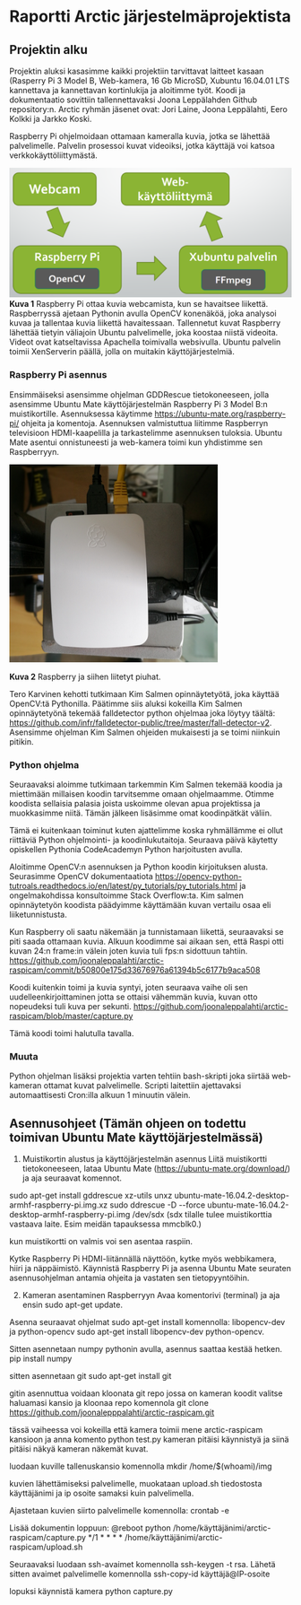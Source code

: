 # Raportti Arctic järjestelmäprojektista

## Projektin alku

Projektin aluksi kasasimme kaikki projektiin tarvittavat laitteet kasaan (Rasperry Pi 3 Model B, Web-kamera, 16 Gb MicroSD, Xubuntu 16.04.01 LTS kannettava ja kannettavan kortinlukija ja aloitimme työt. Koodi ja dokumentaatio sovittiin tallennettavaksi Joona Leppälahden Github repository:n. Arctic ryhmän jäsenet ovat: Jori Laine, Joona Leppälahti, Eero Kolkki ja Jarkko Koski.

Raspberry Pi ohjelmoidaan ottamaan kameralla kuvia, jotka se lähettää palvelimelle. Palvelin prosessoi kuvat videoiksi, jotka käyttäjä voi katsoa verkkokäyttöliittymästä.

![alt text](https://github.com/joonaleppalahti/arctic-raspicam/blob/master/images/kaavioNew.png "Infrastruktuurikaavio")
**Kuva 1** Raspberry Pi ottaa kuvia webcamista, kun se havaitsee liikettä. Raspberryssä ajetaan Pythonin avulla OpenCV konenäköä, joka analysoi kuvaa ja tallentaa kuvia liikettä havaitessaan. Tallennetut kuvat Raspberry lähettää tietyin väliajoin Ubuntu palvelimelle, joka koostaa niistä videoita. Videot ovat katseltavissa Apachella toimivalla websivulla. Ubuntu palvelin toimii XenServerin päällä, jolla on muitakin käyttöjärjestelmiä.

### Raspberry Pi asennus
Ensimmäiseksi asensimme ohjelman GDDRescue tietokoneeseen, jolla asensimme Ubuntu Mate käyttöjärjestelmän Raspberry Pi 3 Model B:n muistikortille. Asennuksessa käytimme https://ubuntu-mate.org/raspberry-pi/ ohjeita ja komentoja. Asennuksen valmistuttua liitimme Raspberryn televisioon HDMI-kaapelilla ja tarkastelimme asennuksen tuloksia. Ubuntu Mate asentui onnistuneesti ja web-kamera toimi kun yhdistimme sen Raspberryyn.

![alt text](https://github.com/joonaleppalahti/arctic-raspicam/blob/master/images/raspi.png "Raspberry Pi")

**Kuva 2** Raspberry ja siihen liitetyt piuhat.

Tero Karvinen kehotti tutkimaan Kim Salmen opinnäytetyötä, joka käyttää OpenCV:tä Pythonilla. Päätimme siis aluksi kokeilla Kim Salmen opinnäytetyönä tekemää falldetector python ohjelmaa joka löytyy täältä: https://github.com/infr/falldetector-public/tree/master/fall-detector-v2. Asensimme ohjelman Kim Salmen ohjeiden mukaisesti ja se toimi niinkuin pitikin. 

### Python ohjelma
Seuraavaksi aloimme tutkimaan tarkemmin Kim Salmen tekemää koodia ja miettimään millaisen koodin tarvitsemme omaan ohjelmaamme. Otimme koodista sellaisia palasia joista uskoimme olevan apua projektissa ja muokkasimme niitä. Tämän jälkeen lisäsimme omat koodinpätkät väliin. 

Tämä ei kuitenkaan toiminut kuten ajattelimme koska ryhmällämme ei ollut riittäviä Python ohjelmointi- ja koodinlukutaitoja. Seuraava päivä käytetty opiskellen Pythonia CodeAcademyn Python harjoitusten avulla.

Aloitimme OpenCV:n asennuksen ja Python koodin kirjoituksen alusta. Seurasimme OpenCV dokumentaatiota https://opencv-python-tutroals.readthedocs.io/en/latest/py_tutorials/py_tutorials.html ja ongelmakohdissa konsultoimme Stack Overflow:ta. Kim salmen opinnäytetyön koodista päädyimme käyttämään kuvan vertailu osaa eli liiketunnistusta. 

Kun Raspberry oli saatu näkemään ja tunnistamaan liikettä, seuraavaksi se piti saada ottamaan kuvia. Alkuun koodimme sai aikaan sen, että Raspi otti kuvan 24:n frame:in välein joten kuvia tuli fps:n sidottuun tahtiin. https://github.com/joonaleppalahti/arctic-raspicam/commit/b50800e175d33676976a61394b5c6177b9aca508

Koodi kuitenkin toimi ja kuvia syntyi, joten seuraava vaihe oli sen uudelleenkirjoittaminen jotta se ottaisi vähemmän kuvia, kuvan otto nopeudeksi tuli kuva per sekunti. https://github.com/joonaleppalahti/arctic-raspicam/blob/master/capture.py

Tämä koodi toimi halutulla tavalla.

### Muuta
Python ohjelman lisäksi projektia varten tehtiin bash-skripti joka siirtää web-kameran ottamat kuvat palvelimelle. Scripti laitettiin ajettavaksi automaattisesti Cron:illa alkuun 1 minuutin välein.

## Asennusohjeet (Tämän ohjeen on todettu toimivan Ubuntu Mate käyttöjärjestelmässä)
1. Muistikortin alustus ja käyttöjärjestelmän asennus
Liitä muistikortti tietokoneeseen, lataa Ubuntu Mate (https://ubuntu-mate.org/download/) ja aja seuraavat komennot.

sudo apt-get install gddrescue xz-utils
unxz ubuntu-mate-16.04.2-desktop-armhf-raspberry-pi.img.xz
sudo ddrescue -D --force ubuntu-mate-16.04.2-desktop-armhf-raspberry-pi.img /dev/sdx 
(sdx tilalle tulee muistikorttia vastaava laite. Esim meidän tapauksessa mmcblk0.)

kun muistikortti on valmis voi sen asentaa raspiin.

Kytke Raspberry Pi HDMI-liitännällä näyttöön, kytke myös webbikamera, hiiri ja näppäimistö.
Käynnistä Raspberry Pi ja asenna Ubuntu Mate seuraten asennusohjelman antamia ohjeita ja vastaten sen tietopyyntöihin.

2. Kameran asentaminen Raspberryyn 
Avaa komentorivi (terminal) ja aja ensin sudo apt-get update.

Asenna seuraavat ohjelmat sudo apt-get install komennolla: libopencv-dev ja python-opencv
sudo apt-get install libopencv-dev python-opencv.

Sitten asennetaan numpy pythonin avulla, asennus saattaa kestää hetken.
pip install numpy

sitten asennetaan git
sudo apt-get install git

gitin asennuttua voidaan kloonata git repo jossa on kameran koodit valitse haluamasi kansio ja kloonaa repo komennola
git clone https://github.com/joonalepppalahti/arctic-raspicam.git

tässä vaiheessa voi kokeilla että kamera toimii mene arctic-raspicam kansioon ja anna komento
python test.py
kameran pitäisi käynnistyä ja siinä pitäisi näkyä kameran näkemät kuvat.

luodaan kuville tallenuskansio komennolla 
mkdir /home/$(whoami)/img

kuvien lähettämiseksi palvelimelle, muokataan upload.sh tiedostosta käyttäjänimi ja ip osoite samaksi kuin palvelimella.

Ajastetaan kuvien siirto palvelimelle komennolla:
crontab -e

Lisää dokumentin loppuun:
@reboot python /home/käyttäjänimi/arctic-raspicam/capture.py
*/1 * * * * /home/käyttäjänimi/arctic-raspicam/upload.sh

Seuraavaksi luodaan ssh-avaimet komennolla ssh-keygen -t rsa. Lähetä sitten avaimet palvelimelle komennolla ssh-copy-id käyttäjä@IP-osoite

lopuksi käynnistä kamera
python capture.py



